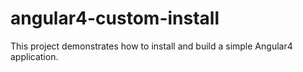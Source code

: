 # angular4-custom-install
This project demonstrates how to install and build a simple Angular4 application. 
